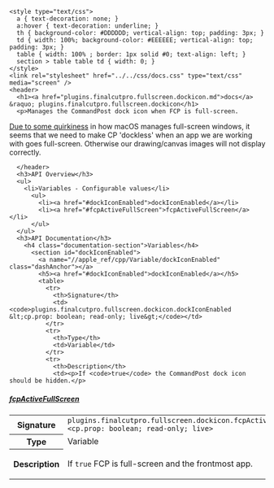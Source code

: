     <style type="text/css">
      a { text-decoration: none; }
      a:hover { text-decoration: underline; }
      th { background-color: #DDDDDD; vertical-align: top; padding: 3px; }
      td { width: 100%; background-color: #EEEEEE; vertical-align: top; padding: 3px; }
      table { width: 100% ; border: 1px solid #0; text-align: left; }
      section > table table td { width: 0; }
    </style>
    <link rel="stylesheet" href="../../css/docs.css" type="text/css" media="screen" />
    <header>
      <h1><a href="plugins.finalcutpro.fullscreen.dockicon.md">docs</a> &raquo; plugins.finalcutpro.fullscreen.dockicon</h1>
      <p>Manages the CommandPost dock icon when FCP is full-screen.
<a href="https://github.com/Hammerspoon/hammerspoon/issues/1184">Due to some quirkiness</a>
in how macOS manages full-screen windows, it seems that we need to make
CP 'dockless' when an app we are working with goes full-screen. Otherwise
our drawing/canvas images will not display correctly.</p>

      </header>
      <h3>API Overview</h3>
      <ul>
        <li>Variables - Configurable values</li>
          <ul>
            <li><a href="#dockIconEnabled">dockIconEnabled</a></li>
            <li><a href="#fcpActiveFullScreen">fcpActiveFullScreen</a></li>
          </ul>
      </ul>
      <h3>API Documentation</h3>
        <h4 class="documentation-section">Variables</h4>
          <section id="dockIconEnabled">
            <a name="//apple_ref/cpp/Variable/dockIconEnabled" class="dashAnchor"></a>
            <h5><a href="#dockIconEnabled">dockIconEnabled</a></h5>
            <table>
              <tr>
                <th>Signature</th>
                <td><code>plugins.finalcutpro.fullscreen.dockicon.dockIconEnabled &lt;cp.prop: boolean; read-only; live&gt;</code></td>
              </tr>
              <tr>
                <th>Type</th>
                <td>Variable</td>
              </tr>
              <tr>
                <th>Description</th>
                <td><p>If <code>true</code> the CommandPost dock icon should be hidden.</p>
</td>
              </tr>
            </table>
          </section>
          <section id="fcpActiveFullScreen">
            <a name="//apple_ref/cpp/Variable/fcpActiveFullScreen" class="dashAnchor"></a>
            <h5><a href="#fcpActiveFullScreen">fcpActiveFullScreen</a></h5>
            <table>
              <tr>
                <th>Signature</th>
                <td><code>plugins.finalcutpro.fullscreen.dockicon.fcpActiveFullScreen &lt;cp.prop: boolean; read-only; live&gt;</code></td>
              </tr>
              <tr>
                <th>Type</th>
                <td>Variable</td>
              </tr>
              <tr>
                <th>Description</th>
                <td><p>If <code>true</code> FCP is full-screen and the frontmost app.</p>
</td>
              </tr>
            </table>
          </section>
